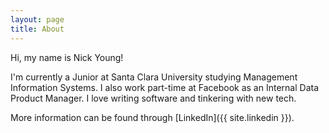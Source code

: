 ```yaml
---
layout: page
title: About
---
```


Hi, my name is Nick Young!

I'm currently a Junior at Santa Clara University studying Management Information Systems. I also work part-time at Facebook as an Internal Data Product Manager. I love writing software and tinkering with new tech.

More information can be found through [LinkedIn]({{ site.linkedin }}).
